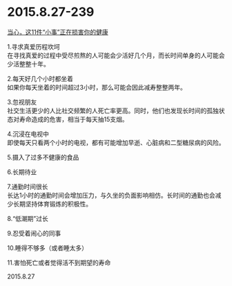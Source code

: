 2015.8.27-239
=============
[当心，这11件“小事”正在损害你的健康](http://mp.weixin.qq.com/s?__biz=MjM5NDg2NjA4MQ==&mid=211953153&idx=1&sn=a505ee8d283fe642c441ebf6a96f0917&scene=5&srcid=4rt9dzU5cykYqvgbGCgT#rd)

1.寻求真爱历程坎坷  
在寻找真爱的过程中受尽煎熬的人可能会少活好几个月，而长时间单身的人可能会少活整整十年。

2.每天好几个小时都坐着  
如果你每天坐着的时间超过3小时，那么可能会因此减寿整整两年。

3.忽视朋友  
社交生活更少的人比社交频繁的人死亡率更高。同时，他们也发现长时间的孤独状态对寿命造成的危害，相当于每天抽15支烟。

4.沉浸在电视中  
即使每天只看两个小时的电视，都有可能增加早逝、心脏病和二型糖尿病的风险。

5.摄入了过多不健康的食品  

6.长期待业

7.通勤时间很长  
长达1小时的通勤时间会增加压力，与久坐的负面影响相仿。长时间的通勤也会减少长期坚持体育锻炼的积极性。

8.“低潮期”过长

9.忍受着闹心的同事

10.睡得不够多（或者睡太多）

11.害怕死亡或者觉得活不到期望的寿命

2015.8.27